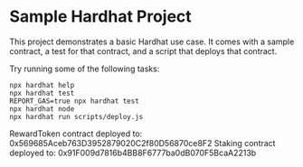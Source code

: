 # Sample Hardhat Project

This project demonstrates a basic Hardhat use case. It comes with a sample contract, a test for that contract, and a script that deploys that contract.

Try running some of the following tasks:

```shell
npx hardhat help
npx hardhat test
REPORT_GAS=true npx hardhat test
npx hardhat node
npx hardhat run scripts/deploy.js
```
RewardToken contract deployed to: 0x569685Aceb763D3952879020C2f80D56870ce8F2
Staking contract deployed to: 0x91F009d7816b4BB8F6777ba0dB070F5BcaA2213b